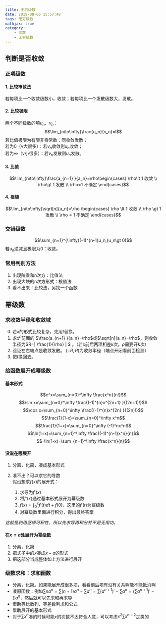 ```yaml
---
title: 无穷级数
date: 2019-08-05 15:57:48
tags: 无穷级数
mathjax: true
category:
    - 高数
    - 无穷级数
---
```

## 判断是否收敛

### 正项级数

#### 1. 比较审敛法
若每项比一个收敛级数小，收敛；若每项比一个发散级数大，发散。

#### 2. 比较极限
两个不同级数的项$u_n$、$v_n$：  
$$\lim_{n\to\infty}\frac{u_n}{v_n}=l$$
若比值极限为有限非零常数：同收敛发散；  
若为0（v大很多）：若$v_n$收敛则$u_n$收敛；  
若为$\infty$（v小很多）：若$v_n$发散则$u_n$发散。

#### 3. 比值
$$\lim_{n\to\infty}\frac{a_{n+1} }{a_n}=\rho\begin{cases} \rho\lt 1 收敛 \\ \rho\gt 1 发散 \\ \rho=1 不确定 \end{cases}$$

#### 4. 根植
$$\lim_{n\to\infty}\sqrt[n]{u_n}=\rho \begin{cases} \rho \lt 1 收敛 \\ \rho \gt 1 发散 \\ \rho = 1 不确定 \end{cases}$$

### 交错级数
$$\sum_{n=1}^{\infty}(-1)^{n-1}u_n,(u_n\gt 0)$$
若$u_n$递减且极限为0：收敛。

### 常用判别方法
1. 出现阶乘和n次方：比值法  
2. 出现大块的n次方形式：根值法  
3. 看不出来：比较法，另找一个函数  

## 幂级数

### 求收敛半径和收敛域
0. 若$x$的形式比较复杂，先用$t$替换。  
1. 求$x^n$前面的 $\frac{a_{n+1} }{a_n}=\rho$或$\sqrt[n]{a_n}=\rho$，则收敛半径为$R=| \frac{1}{\rho} | $ 。（若$x$前后两项相差$k$次，$\rho$需要开$k$次）  
2. 验证左右端点是收敛发散。   $(-R, R)$为收敛半径（端点开闭看前面检测）
3. 把$t$换回去。  

### 给函数展开成幂级数

#### 基本形式
$$e^x=\sum_{n=0}^\infty \frac{x^n}{n!}$$
$$\sin x=\sum_{n=0}^\infty \frac{(-1)^{n}x^{2n+1} }{(2n+1)!}$$
$$\cos x=\sum_{n=0}^\infty \frac{(-1)^{n}x^{2n} }{(2n)!}$$
$$\frac{1}{1-x}=\sum_{n=0}^\infty x^n$$
$$\frac{1}{1+x}=\sum_{n=0}^\infty (-1)^nx^n$$
$$\ln(1+x)=\sum_{n=1}^\infty \frac{(-1)^{n-1}x^n}{n}$$
$$-\ln(1-x)=\sum_{n=1}^\infty \frac{x^n}{n}$$

#### 没说在哪展开
1. 分离，化简，凑成基本形式  

2. 凑不出？可以求它的导数  
假设想求$f(x)$的展开式：
    1. 求导为$f'(x)$  
    2. 将$f'(x)$通过基本形式展开为幂级数  
    3. $f(x)=\int_0^xf'(t)dt+f(0)$，这里的$f'(t)$为幂级数  
    4. 对幂级数里面进行积分，得出最终答案  

*这就是利用逐项可积性，所以先求导再积分并不是无用功。*

#### 在$x=a$处展开为幂级数
1. 分离，化简  
2. 把式子中的$x$凑成$x-a$的形式  
3. 把这部分当成整体如上方法进行展开

### 级数求和：求和函数
* 分离，化简。如果能展开成很多项，看看前后项有没有关系啊能不能抵消啊  
* 凑原函数：例如$\sum na^n=\sum (n+1)a^n-\sum a^n=\sum (a^{n+1})'-\sum a^n=(\sum a^{n+1})'-\sum a^n$，然后就可以先求和再求导  
* 借助等比数列、等差数列求和公式  
* 借助展开的基本形式  
* 对于$\sum x^n$凑的时候可能$x$的次数不太符合人意，可以考虑$x^2\sum x^{n-2}$之类的  